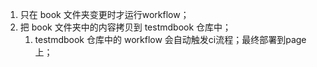 
1. 只在 book 文件夹变更时才运行workflow；
2. 把 book 文件夹中的内容拷贝到 testmdbook 仓库中；
   1. testmdbook 仓库中的 workflow 会自动触发ci流程；最终部署到page上；

